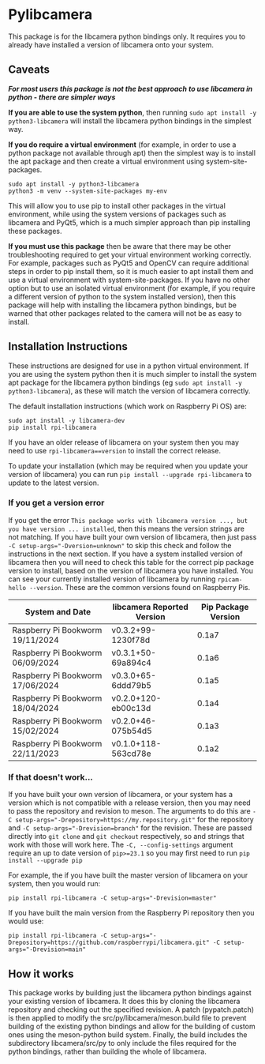 # Pylibcamera
This package is for the libcamera python bindings only. It requires you to already have installed a version of libcamera onto your system.

## Caveats
***For most users this package is not the best approach to use libcamera in python - there are simpler ways***

**If you are able to use the system python**, then running `sudo apt install -y python3-libcamera` will install the libcamera python bindings in the simplest way.

**If you do require a virtual environment** (for example, in order to use a python package not available through apt) then the simplest way is to install the apt package and then create a virtual environment using system-site-packages.
```
sudo apt install -y python3-libcamera
python3 -m venv --system-site-packages my-env
```
This will allow you to use pip to install other packages in the virtual environment, while using the system versions of packages such as libcamera and PyQt5, which is a much simpler approach than pip installing these packages.

**If you must use this package** then be aware that there may be other troubleshooting required to get your virtual environment working correctly. For example, packages such as PyQt5 and OpenCV can require additional steps in order to pip install them, so it is much easier to apt install them and use a virtual environment with system-site-packages. If you have no other option but to use an isolated virtual environment (for example, if you require a different version of python to the system installed version), then this package will help with installing the libcamera python bindings, but be warned that other packages related to the camera will not be as easy to install.

## Installation Instructions
These instructions are designed for use in a python virtual environment. If you are using the system python then it is much simpler to install the system apt package for the libcamera python bindings (eg `sudo apt install -y python3-libcamera`), as these will match the version of libcamera correctly.

The default installation instructions (which work on Raspberry Pi OS) are:
```
sudo apt install -y libcamera-dev
pip install rpi-libcamera
```
If you have an older release of libcamera on your system then you may need to use `rpi-libcamera==version` to install the correct release.

To update your installation (which may be required when you update your version of libcamera) you can run `pip install --upgrade rpi-libcamera` to update to the latest version.

### If you get a version error
If you get the error `This package works with libcamera version ..., but you have version ... installed`, then this means the version strings are not matching. If you have built your own version of libcamera, then just pass `-C setup-args="-Dversion=unknown"` to skip this check and follow the instructions in the next section. If you have a system installed version of libcamera then you will need to check this table for the correct pip package version to install, based on the version of libcamera you have installed. You can see your currently installed version of libcamera by running `rpicam-hello --version`. These are the common versions found on Raspberry Pis.

| System and Date | libcamera Reported Version | Pip Package Version |
| --------------- | -------------------------- | ------------------- |
| Raspberry Pi Bookworm 19/11/2024 | v0.3.2+99-1230f78d | 0.1a7 |
| Raspberry Pi Bookworm 06/09/2024 | v0.3.1+50-69a894c4 | 0.1a6 |
| Raspberry Pi Bookworm 17/06/2024 | v0.3.0+65-6ddd79b5 | 0.1a5 |
| Raspberry Pi Bookworm 18/04/2024 | v0.2.0+120-eb00c13d | 0.1a4 |
| Raspberry Pi Bookworm 15/02/2024 | v0.2.0+46-075b54d5 | 0.1a3 |
| Raspberry Pi Bookworm 22/11/2023 | v0.1.0+118-563cd78e | 0.1a2 |

### If that doesn't work...

If you have built your own version of libcamera, or your system has a version which is not compatible with a release version, then you may need to pass the repository and revision to meson. The arguments to do this are `-C setup-args="-Drepository=https://my.repository.git"` for the repository and `-C setup-args="-Drevision=branch"` for the revision. These are passed directly into `git clone` and `git checkout` respectively, so and strings that work with those will work here. The `-C, --config-settings` argument require an up to date version of `pip>=23.1` so you may first need to run `pip install --upgrade pip`

For example, the if you have built the master version of libcamera on your system, then you would run:
```
pip install rpi-libcamera -C setup-args="-Drevision=master"
```

If you have built the main version from the Raspberry Pi repository then you would use:
```
pip install rpi-libcamera -C setup-args="-Drepository=https://github.com/raspberrypi/libcamera.git" -C setup-args="-Drevision=main"
```

## How it works
This package works by building just the libcamera python bindings against your existing version of libcamera. It does this by cloning the libcamera repository and checking out the specified revision. A patch (pypatch.patch) is then applied to modify the src/py/libcamera/meson.build file to prevent building of the existing python bindings and allow for the building of custom ones using the meson-python build system. Finally, the build includes the subdirectory libcamera/src/py to only include the files required for the python bindings, rather than building the whole of libcamera.

